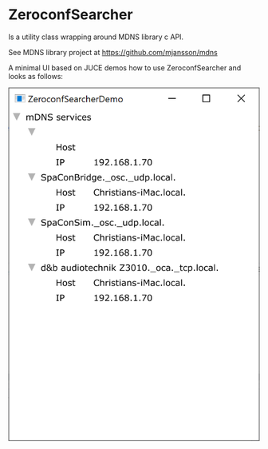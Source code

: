 # ZeroconfSearcher

Is a utility class wrapping around MDNS library c API.

See MDNS library project at https://github.com/mjansson/mdns

A minimal UI based on JUCE demos how to use ZeroconfSearcher and looks as follows:

![ZeroconfSearcherDemo.PNG](Resources/Documentation/ZeroconfSearcherDemo.PNG "SpaConSim commented screenshot")